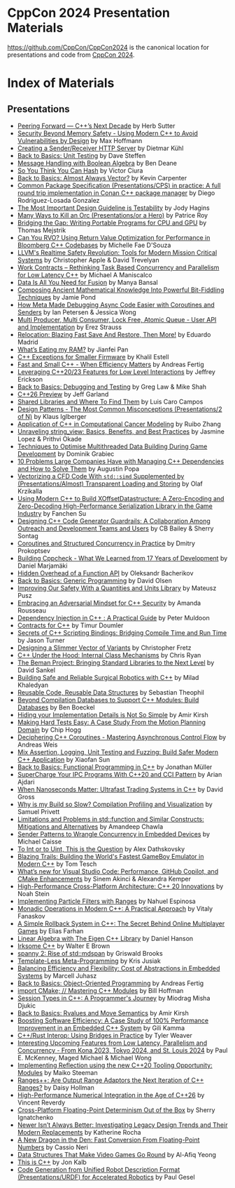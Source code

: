 CppCon 2024 Presentation Materials
==================================

https://github.com/CppCon/CppCon2024 is the canonical location for presentations
and code from [CppCon 2024](https://cppcon.org).

# Index of Materials

## Presentations

- [Peering Forward — C++’s Next Decade](Presentations/Peering_Forward_Cpps_Next_Decade.pdf) by Herb Sutter
- [Security Beyond Memory Safety - Using Modern C++ to Avoid Vulnerabilities by Design](Presentations/Security_Beyond_Memory_Safety.pdf) by Max Hoffmann
- [Creating a Sender/Receiver HTTP Server](Presentations/Creating_a_Sender_Receiver_HTTP_Server.pdf) by Dietmar Kühl
- [Back to Basics: Unit Testing](Presentations/Back_to_Basics_Unit_Testing.pdf) by Dave Steffen
- [Message Handling with Boolean Algebra](Presentations/Message_Handling_with_Boolean_Algebra.pdf) by Ben Deane
- [So You Think You Can Hash](Presentations/So_You_Think_You_Can_Hash.pdf) by Victor Ciura
- [Back to Basics: Almost Always Vector?](Presentations/Back_to_Basics_Unit_Testing.pdf) by Kevin Carpenter
- [Common Package Specification (Presentations/CPS) in practice: A full round trip implementation in Conan C++ package manager](Presentations/Common_Package_Specification_In_Practice.pdf) by Diego Rodriguez-Losada Gonzalez
- [The Most Important Design Guideline is Testability](Presentations/The_Most_Important_Design_Guideline_is_Testability.pdf) by Jody Hagins
- [Many Ways to Kill an Orc (Presentations/or a Hero)](Presentations/Many_Ways_to_Kill_an_Orc_(Presentations/or_a_Hero).pdf) by Patrice Roy
- [Bridging the Gap: Writing Portable Programs for CPU and GPU](Presentations/Bridging_the_Gap.pdf) by Thomas Mejstrik
- [Can You RVO? Using Return Value Optimization for Performance in Bloomberg C++ Codebases](Presentations/Can_You_RVO.pdf) by Michelle Fae D'Souza
- [LLVM's Realtime Safety Revolution: Tools for Modern Mission Critical Systems](Presentations/LLVMs_Realtime_Safety_Revolution.pdf) by Christopher Apple & David Trevelyan
- [Work Contracts – Rethinking Task Based Concurrency and Parallelism for Low Latency C++](Presentations/Work_Contracts.pdf) by Michael A Maniscalco
- [Data Is All You Need for Fusion](Presentations/Data_is_All_you_Need_For_Fusion.pdf) by Manya Bansal
- [Composing Ancient Mathematical Knowledge Into Powerful Bit-Fiddling Techniques](Presentations/Composing_Ancient_Mathematical_Knowledge_Into_Powerful_Bit-fiddling.pdf) by Jamie Pond
- [How Meta Made Debugging Async Code Easier with Coroutines and Senders](Presentations/How_Meta_Made_Debugging_Async_Code_Easier_with_Coroutines_and_Senders.pdf) by Ian Petersen & Jessica Wong
- [Multi Producer, Multi Consumer, Lock Free, Atomic Queue - User API and Implementation](Presentations/Multi_Producer_Multi_Consumer_Lock_Free_Atomic_Queue.pdf) by Erez Strauss
- [Relocation: Blazing Fast Save And Restore, Then More!](Presentations/Relocation.pdf) by Eduardo Madrid
- [What’s Eating my RAM?](Presentations/What’s_eating_my_RAM.pdf) by Jianfei Pan
- [C++ Exceptions for Smaller Firmware](Presentations/Cpp_Exceptions_For_Smaller_Firmware.pdf) by Khalil Estell
- [Fast and Small C++ - When Efficiency Matters](Presentations/Fast_and_small_cpp) by Andreas Fertig
- [Leveraging C++20/23 Features for Low Level Interactions](Presentations/Leveraging_Cpp20_23_Features_for_Low_Level_Interactions.pdf) by Jeffrey Erickson
- [Back to Basics: Debugging and Testing](Presentations/Back_To_Basics_Debugging_and_Testing.pdf) by Greg Law & Mike Shah
- [C++26 Preview](Presentations/Cpp_26_Preview.pdf) by Jeff Garland
- [Shared Libraries and Where To Find Them](Presentations/Shared_Libraries_and_Where_To_Find_Them.pdf) by Luis Caro Campos
- [Design Patterns - The Most Common Misconceptions (Presentations/2 of N)](Presentations/Design_Patterns.pdf) by Klaus Iglberger
- [Application of C++ in Computational Cancer Modeling](Presentations/Application_Of_Computational_Cancer_Modeling.pdf) by Ruibo Zhang
- [Unraveling string_view: Basics, Benefits, and Best Practices](Presentations/Unraveling_string_view.pdf) by Jasmine Lopez & Prithvi Okade
- [Techniques to Optimise Multithreaded Data Building During Game Development](Presentations/Techniques_to_Optimise_Multithreaded_Data_Building_During_Game_Development.pdf) by Dominik Grabiec
- [10 Problems Large Companies Have with Managing C++ Dependencies and How to Solve Them](Presentations/10_Problems_Large_Companies_Have_with_Managing_Cpp_Dependencies_and_How_to_Solve_Them.pdf) by Augustin Popa
- [Vectorizing a CFD Code With `std::simd` Supplemented by (Presentations/Almost) Transparent Loading and Storing](Presentations/Vectorizing_a_CFD_Code_With_stdsimd.pdf) by Olaf Krzikalla
- [Using Modern C++ to Build XOffsetDatastructure: A Zero-Encoding and Zero-Decoding High-Performance Serialization Library in the Game Industry](Presentations/Using_Modern_Cpp_to_Build_XOffsetDatastructure.pdf) by Fanchen Su
- [Designing C++ Code Generator Guardrails: A Collaboration Among Outreach and Development Teams and Users](Presentations/Designing_Cpp_Code_Generator_Guardrails.pdf) by CB Bailey & Sherry Sontag
- [Coroutines and Structured Concurrency in Practice](Presentations/Coroutines_and_Structured_Concurrency_in_Practice.pdf) by Dmitry Prokoptsev
- [Building Cppcheck - What We Learned from 17 Years of Development](Presentations/Building_Cppcheck.pdf) by Daniel Marjamäki
- [Hidden Overhead of a Function API](Presentations/Hidden_Overhead_of_a_Function_API.pdf) by Oleksandr Bacherikov
- [Back to Basics: Generic Programming](Presentations/Back_to_Basics_Generic_Programming.pdf) by David Olsen
- [Improving Our Safety With a Quantities and Units Library](Presentations/Improving_Our_Safety_With_a_Quantities_and_Units_Library.pdf) by Mateusz Pusz
- [Embracing an Adversarial Mindset for C++ Security](Presentations/Embracing_an_Adversarial_Mindset_for_Cpp_Security.pdf) by Amanda Rousseau
- [Dependency Injection in C++ : A Practical Guide](Presentations/Dependency_Injection_in_Cpp.pdf) by Peter Muldoon
- [Contracts for C++](Presentations/Contracts_For_Cpp.pdf) by Timur Doumler
- [Secrets of C++ Scripting Bindings: Bridging Compile Time and Run Time](Presentations/Secrets_of_Cpp_Scripting_Bindings.pdf) by Jason Turner
- [Designing a Slimmer Vector of Variants](Presentations/Designing_a_Slimmer_Vector_of_Variants.pdf) by Christopher Fretz
- [C++ Under the Hood: Internal Class Mechanisms](Presentations/Cpp_Under_The_Hood.pdf) by Chris Ryan
- [The Beman Project: Bringing Standard Libraries to the Next Level](Presentations/The_Beman_Project.pdf) by David Sankel
- [Building Safe and Reliable Surgical Robotics with C++](Presentations/Building_Safe_and_Reliable_Surgical_Robotics_using_Cpp.pdf) by Milad Khaledyan
- [Reusable Code, Reusable Data Structures](Presentations/Reusable_Code_Reusable_Data_Structures.pdf) by Sebastian Theophil
- [Beyond Compilation Databases to Support C++ Modules: Build Databases](Presentations/Beyond_Compilation_Databases_to_Support_Cpp_Modules.pdf) by Ben Boeckel
- [Hiding your Implementation Details is Not So Simple](Presentations/Hiding_your_Implementation_Details_is_Not_So_Simple.pdf) by Amir Kirsh
- [Making Hard Tests Easy: A Case Study From the Motion Planning Domain](https://chogg.name/cppcon-2024-making-hard-tests-easy/) by Chip Hogg
- [Deciphering C++ Coroutines - Mastering Asynchronous Control Flow](Presentations/Deciphering_Cpp_Coroutines.pdf) by Andreas Weis
- [Mix Assertion, Logging, Unit Testing and Fuzzing: Build Safer Modern C++ Application](Presentations/Mix_Assertion_Logging_Unit_Testing_and_Fuzzing.pdf) by Xiaofan Sun
- [Back to Basics: Functional Programming in C++](Presentations/Back_To_Basics_Functional_Programming_In_Cpp.pdf) by Jonathan Müller
- [SuperCharge Your IPC Programs With C++20 and CCI Pattern](Presentations/SuperCharge_Your_IPC_Programs_With_Cpp20_and_CCI_Pattern.pdf) by Arian Ajdari
- [When Nanoseconds Matter: Ultrafast Trading Systems in C++](Presentations/When_Nanoseconds_Matter.pdf) by David Gross
- [Why is my Build so Slow? Compilation Profiling and Visualization](Presentations/Why_is_my_Build_so_Slow.pdf) by Samuel Privett
- [Limitations and Problems in std::function and Similar Constructs: Mitigations and Alternatives](Presentations/Limitations_and_Problems_in_StdFunction_and_Similar.pdf) by Amandeep Chawla
- [Sender Patterns to Wrangle Concurrency in Embedded Devices](Presentations/Sender_Patterns_to_Wrangle_Concurrency_in_Embedded_Devices.pdf) by Michael Caisse
- [To Int or to Uint, This is the Question](Presentations/To_Int_or_to_Uint_This_is_the_Question.pdf) by Alex Dathskovsky
- [Blazing Trails: Building the World's Fastest GameBoy Emulator in Modern C++](Presentations/Blazing_Trails.pdf) by Tom Tesch
- [What’s new for Visual Studio Code: Performance, GitHub Copilot, and CMake Enhancements](Presentations/What's_New_For_Visual_Studio_Code.pdf) by Sinem Akinci & Alexandra Kemper
- [High-Performance Cross-Platform Architecture: C++ 20 Innovations](Presentations/High_Performance_Cross_Platform_Architecture.pdf) by Noah Stein
- [Implementing Particle Filters with Ranges](Presentations/Implementing_Particle_Filters_with_Ranges.pdf) by Nahuel Espinosa
- [Monadic Operations in Modern C++: A Practical Approach](Presentations/Monadic_Operations_in_Modern_Cpp.pdf) by Vitaly Fanaskov
- [A Simple Rollback System in C++: The Secret Behind Online Multiplayer Games](Presentations/A_Simple_Rollback_System_In_Cpp.pdf) by Elias Farhan
- [Linear Algebra with The Eigen C++ Library](Presentations/Linear_Algebra_with_The_Eigen_Cpp_Library.pdf) by Daniel Hanson
- [Irksome C++](Presentations/Irksome_Cpp.pdf) by Walter E Brown
- [spanny 2: Rise of std::mdspan](Presentations/spanny_2.pdf) by Griswald Brooks
- [Template-Less Meta-Programming](Presentations/Template-Less_Meta-Programming.pdf) by Kris Jusiak
- [Balancing Efficiency and Flexibility: Cost of Abstractions in Embedded Systems](Presentations/Balancing_Efficiency_and_Flexibility.pdf) by Marcell Juhasz
- [Back to Basics: Object-Oriented Programming](Presentations/Back_to_Basics_Object-Oriented_Programming.pdf) by Andreas Fertig
- [import CMake; // Mastering C++ Modules](Presentations/import_CMake_Mastering_Cpp_Modules.pdf) by Bill Hoffman
- [Session Types in C++: A Programmer's Journey](Presentations/Session_Types_in_Cpp.pdf) by Miodrag Misha Djukic
- [Back to Basics: Rvalues and Move Semantics](Presentations/Back_to_Basics_Rvalues_and_Move_Semantics.pdf) by Amir Kirsh
- [Boosting Software Efficiency: A Case Study of 100% Performance Improvement in an Embedded C++ System](Presentations/Boosting_Software_Efficiency.pdf) by Gili Kamma
- [C++/Rust Interop: Using Bridges in Practice](Presentations/Cpp_Rust_Interop.pdf) by Tyler Weaver
- [Interesting Upcoming Features from Low Latency, Parallelism and Concurrency - From Kona 2023, Tokyo 2024, and St. Louis 2024](Presentations/Interesting_Upcoming_Features_from_Low_Latency_Parallelism_and_Concurrency.pdf) by Paul E. McKenney, Maged Michael & Michael Wong
- [Implementing Reflection using the new C++20 Tooling Opportunity: Modules](Presentations/Implementing_Reflection_using_the_new_Cpp20_Tooling_Opportunity.pdf) by Maiko Steeman
- [Ranges++: Are Output Range Adaptors the Next Iteration of C++ Ranges?](Presentations/Ranges.html) by Daisy Hollman
- [High-Performance Numerical Integration in the Age of C++26](Presentations/High-Performance_Numerical_Integration_in_the_Age_of_Cpp26.pdf) by Vincent Reverdy
- [Cross-Platform Floating-Point Determinism Out of the Box](Presentations/Cross-Platform_Floating-Point_Determinism_Out_of_the_Box.pdf) by Sherry Ignatchenko
- [Newer Isn’t Always Better: Investigating Legacy Design Trends and Their Modern Replacements](Presentations/Newer_Isn’t_Always_Better.pdf) by Katherine Rocha
- [A New Dragon in the Den: Fast Conversion From Floating-Point Numbers](Presentations/A_New_Dragon_in_the_Den.pdf) by Cassio Neri
- [Data Structures That Make Video Games Go Round](Presentations/Data_Structures_That_Make_Video_Games_Go_Round.pdf) by Al-Afiq Yeong
- [This is C++](Presentations/This_is_Cpp.pdf) by Jon Kalb
- [Code Generation from Unified Robot Description Format (Presentations/URDF) for Accelerated Robotics](Presentations/Code_Generation_from_Unified_Robot_Description_Format_for_Accelerated_Robotics.pdf) by Paul Gesel